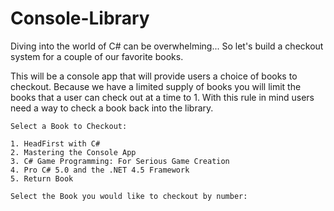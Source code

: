 # Console-Library

Diving into the world of C# can be overwhelming... So let's build a checkout system for a couple of our favorite books.

This will be a console app that will provide users a choice of books to checkout. Because we have a limited supply of books you will limit the books that a user can check out at a time to 1. With this rule in mind users need a way to check a book back into the library. 

```terminal
Select a Book to Checkout:

1. HeadFirst with C#
2. Mastering the Console App
3. C# Game Programming: For Serious Game Creation
4. Pro C# 5.0 and the .NET 4.5 Framework
5. Return Book

Select the Book you would like to checkout by number: 
```

